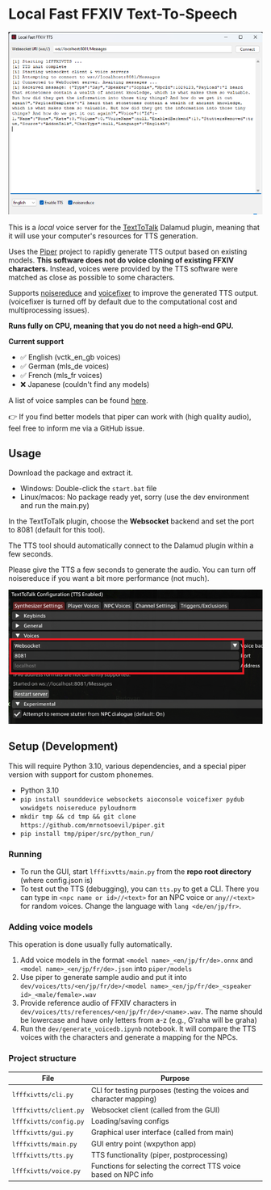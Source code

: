 # Local Fast FFXIV Text-To-Speech

![Screenshot](https://github.com/mrnotsoevil/lfffxivtts/blob/0fac4bfa9774aaf80e05a38b8c289868312ca3c1/dev/screenshot.png?raw=true)

This is a *local* voice server for the [TextToTalk](https://github.com/karashiiro/TextToTalk) Dalamud plugin, meaning
that it will use your computer's resources for TTS generation.

Uses the [Piper](https://github.com/rhasspy/piper) project to rapidly generate TTS output based on existing models.
**This software does not do voice cloning of existing FFXIV characters.** Instead, voices were provided by the
TTS software were matched as close as possible to some characters.

Supports [noisereduce](https://pypi.org/project/noisereduce/) and [voicefixer](https://github.com/haoheliu/voicefixer)
to improve the generated TTS output. (voicefixer is turned off by default due to the computational cost and
multiprocessing issues).

**Runs fully on CPU, meaning that you do not need a high-end GPU.**

**Current support**

* ✅ English (vctk_en_gb voices)
* ✅ German (mls_de voices)
* ✅ French (mls_fr voices)
* ❌ Japanese (couldn't find any models)

A list of voice samples can be found [here](https://rhasspy.github.io/piper-samples/).

👉 If you find better models that piper can work with (high quality audio), feel free to inform me via a GitHub issue.

## Usage

Download the package and extract it.

* Windows: Double-click the `start.bat` file
* Linux/macos: No package ready yet, sorry (use the dev environment and run the main.py)

In the TextToTalk plugin, choose the **Websocket** backend and
set the port to 8081 (default for this tool).

The TTS tool should automatically connect to the Dalamud plugin within a few seconds.

Please give the TTS a few seconds to generate the audio. You can turn off noisereduce if you want
a bit more performance (not much).

![TextToTalk settings](https://github.com/mrnotsoevil/lfffxivtts/blob/master/dev/screenshot_plugin.png?raw=true)

## Setup (Development)

This will require Python 3.10, various dependencies, and a special piper version with support for
custom phonemes.

* Python 3.10
* `pip install sounddevice websockets aioconsole voicefixer pydub wxwidgets noisereduce pyloudnorm`
* `mkdir tmp && cd tmp && git clone https://github.com/mrnotsoevil/piper.git`
* `pip install tmp/piper/src/python_run/`

### Running

* To run the GUI, start `lfffixvtts/main.py` from the **repo root directory** (where config.json is)
* To test out the TTS (debugging), you can `tts.py` to get a CLI. There you can type in `<npc name or id>//<text>` for
  an NPC voice or `any//<text>` for random voices. Change the language with `lang <de/en/jp/fr>`.

### Adding voice models

This operation is done usually fully automatically.

1. Add voice models in the format `<model name>_<en/jp/fr/de>.onnx` and `<model name>_<en/jp/fr/de>.json`
   into `piper/models`
2. Use piper to generate sample audio and put it
   into `dev/voices/tts/<en/jp/fr/de>/<model name>_<en/jp/fr/de>_<speaker id>_<male/female>.wav`
3. Provide reference audio of FFXIV characters in  `dev/voices/tts/references/<en/jp/fr/de>/<name>.wav`. The name should
   be lowercase and have only letters from a-z (e.g., G'raha will be graha)
4. Run the `dev/generate_voicedb.ipynb` notebook. It will compare the TTS voices with the characters and generate a
   mapping for the NPCs.

### Project structure

| File                   | Purpose                                                             |
|------------------------|---------------------------------------------------------------------|
| `lfffxivtts/cli.py`    | CLI for testing purposes (testing the voices and character mapping) |
| `lfffxivtts/client.py` | Websocket client (called from the GUI)                              |
| `lfffxivtts/config.py` | Loading/saving configs                                              |
| `lfffxivtts/gui.py`    | Graphical user interface (called from main)                         |
| `lfffxivtts/main.py`   | GUI entry point (wxpython app)                                      |
| `lfffxivtts/tts.py`    | TTS functionality (piper, postprocessing)                           |
| `lfffxivtts/voice.py`  | Functions for selecting the correct TTS voice based on NPC info     |
